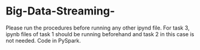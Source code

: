 # Big-Data-Streaming-

Please run the procedures before running any other ipynd file. For task 3, ipynb files of task 1 should be running beforehand and task 2 in this case is not needed. Code in PySpark.
